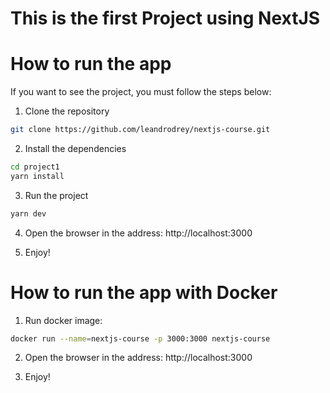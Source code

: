 
# This is the first Project using NextJS

# How to run the app

If you want to see the project, you must follow the steps below:

1. Clone the repository

```bash
git clone https://github.com/leandrodrey/nextjs-course.git

```
2. Install the dependencies

```bash
cd project1
yarn install
```

3. Run the project
```bash
yarn dev
```
4. Open the browser in the address: http://localhost:3000

5. Enjoy!

# How to run the app with Docker

1. Run docker image:
```bash
docker run --name=nextjs-course -p 3000:3000 nextjs-course
```

2. Open the browser in the address: http://localhost:3000

3. Enjoy!